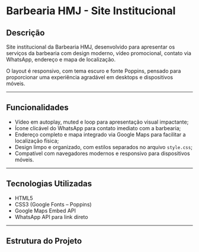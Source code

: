 # Barbearia HMJ - Site Institucional

## Descrição
Site institucional da Barbearia HMJ, desenvolvido para apresentar os serviços da barbearia com design moderno, vídeo promocional, contato via WhatsApp, endereço e mapa de localização.

O layout é responsivo, com tema escuro e fonte Poppins, pensado para proporcionar uma experiência agradável em desktops e dispositivos móveis.

---

## Funcionalidades
- Vídeo em autoplay, muted e loop para apresentação visual impactante;
- Ícone clicável do WhatsApp para contato imediato com a barbearia;
- Endereço completo e mapa integrado via Google Maps para facilitar a localização física;
- Design limpo e organizado, com estilos separados no arquivo `style.css`;
- Compatível com navegadores modernos e responsivo para dispositivos móveis.

---

## Tecnologias Utilizadas
- HTML5  
- CSS3 (Google Fonts – Poppins)  
- Google Maps Embed API  
- WhatsApp API para link direto  

---

## Estrutura do Projeto
